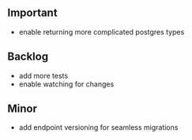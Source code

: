 ## Important

- enable returning more complicated postgres types

## Backlog

- add more tests 
- enable watching for changes

## Minor

- add endpoint versioning for seamless migrations
